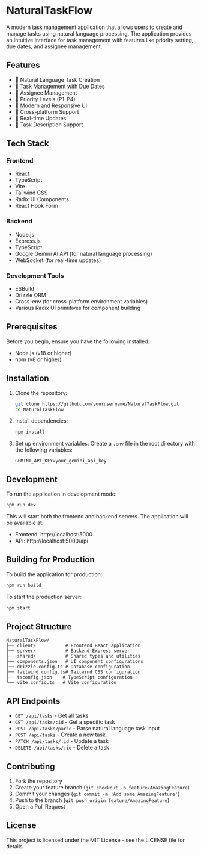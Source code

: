 # NaturalTaskFlow

A modern task management application that allows users to create and manage tasks using natural language processing. The application provides an intuitive interface for task management with features like priority setting, due dates, and assignee management.

## Features

- 🤖 Natural Language Task Creation
- 📅 Task Management with Due Dates
- 👥 Assignee Management
- 🎯 Priority Levels (P1-P4)
- 🎨 Modern and Responsive UI
- 📱 Cross-platform Support
- 🔄 Real-time Updates
- 📝 Task Description Support

## Tech Stack

### Frontend
- React
- TypeScript
- Vite
- Tailwind CSS
- Radix UI Components
- React Hook Form

### Backend
- Node.js
- Express.js
- TypeScript
- Google Gemini AI API (for natural language processing)
- WebSocket (for real-time updates)

### Development Tools
- ESBuild
- Drizzle ORM
- Cross-env (for cross-platform environment variables)
- Various Radix UI primitives for component building

## Prerequisites

Before you begin, ensure you have the following installed:
- Node.js (v18 or higher)
- npm (v8 or higher)

## Installation

1. Clone the repository:
   ```bash
   git clone https://github.com/yourusername/NaturalTaskFlow.git
   cd NaturalTaskFlow
   ```

2. Install dependencies:
   ```bash
   npm install
   ```

3. Set up environment variables:
   Create a `.env` file in the root directory with the following variables:
   ```env
   GEMINI_API_KEY=your_gemini_api_key
   ```

## Development

To run the application in development mode:

```bash
npm run dev
```

This will start both the frontend and backend servers. The application will be available at:
- Frontend: http://localhost:5000
- API: http://localhost:5000/api

## Building for Production

To build the application for production:

```bash
npm run build
```

To start the production server:

```bash
npm start
```

## Project Structure

```
NaturalTaskFlow/
├── client/           # Frontend React application
├── server/           # Backend Express server
├── shared/           # Shared types and utilities
├── components.json   # UI component configurations
├── drizzle.config.ts # Database configuration
├── tailwind.config.ts# Tailwind CSS configuration
├── tsconfig.json    # TypeScript configuration
└── vite.config.ts   # Vite configuration
```

## API Endpoints

- `GET /api/tasks` - Get all tasks
- `GET /api/tasks/:id` - Get a specific task
- `POST /api/tasks/parse` - Parse natural language task input
- `POST /api/tasks` - Create a new task
- `PATCH /api/tasks/:id` - Update a task
- `DELETE /api/tasks/:id` - Delete a task

## Contributing

1. Fork the repository
2. Create your feature branch (`git checkout -b feature/AmazingFeature`)
3. Commit your changes (`git commit -m 'Add some AmazingFeature'`)
4. Push to the branch (`git push origin feature/AmazingFeature`)
5. Open a Pull Request

## License

This project is licensed under the MIT License - see the LICENSE file for details. 